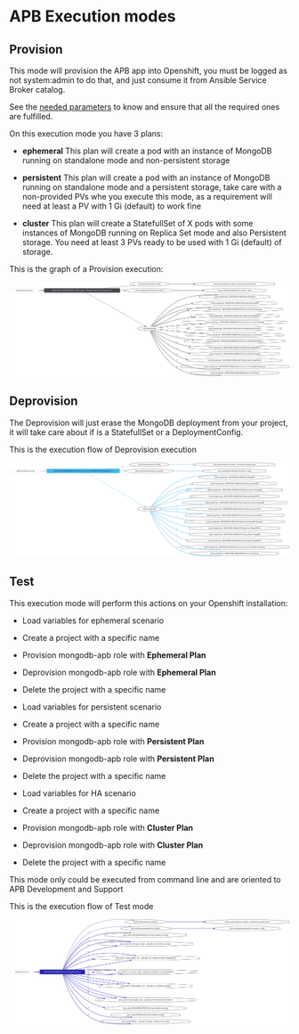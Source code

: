 # APB Execution modes

## Provision

This mode will provision the APB app into Openshift, you must be logged as not system:admin to do that, and just consume it from Ansible Service Broker catalog.

See the [needed parameters](./apb_parameters.yml) to know and ensure that all the required ones are fulfilled.

On this execution mode you have 3 plans:

- **ephemeral**
This plan will create a pod with an instance of MongoDB running on standalone mode and non-persistent storage

- **persistent**
This plan will create a pod with an instance of MongoDB running on standalone mode and a persistent storage, take care with a non-provided PVs whe you execute this mode, as a requirement will need at least a PV with 1 Gi (default) to work fine

- **cluster**
This plan will create a StatefullSet of X pods with some instances of MongoDB running on Replica Set mode and also Persistent storage. You need at least 3 PVs ready to be used with 1 Gi (default) of storage.

This is the graph of a Provision execution:

![img](img/provision.svg)

## Deprovision

The Deprovision will just erase the MongoDB deployment from your project, it will take care about if is a StatefullSet or a DeploymentConfig.

This is the execution flow of Deprovision execution

![img](img/deprovision.svg)

## Test

This execution mode will perform this actions on your Openshift installation:

- Load variables for ephemeral scenario 
- Create a project with a specific name
- Provision mongodb-apb role with **Ephemeral Plan**
- Deprovision mongodb-apb role with **Ephemeral Plan**
- Delete the project with a specific name

- Load variables for persistent scenario 
- Create a project with a specific name
- Provision mongodb-apb role with **Persistent Plan**
- Deprovision mongodb-apb role with **Persistent Plan**
- Delete the project with a specific name

- Load variables for HA scenario 
- Create a project with a specific name
- Provision mongodb-apb role with **Cluster Plan**
- Deprovision mongodb-apb role with **Cluster Plan**
- Delete the project with a specific name

This mode only could be executed from command line and are oriented to APB Development and Support

This is the execution flow of Test mode

![img](img/test.svg)
